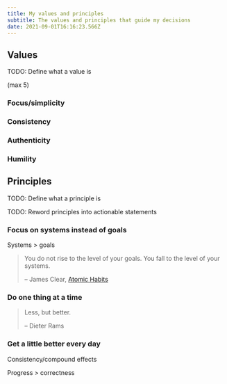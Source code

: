 ```yaml
---
title: My values and principles
subtitle: The values and principles that guide my decisions
date: 2021-09-01T16:16:23.566Z
---
```

## Values

TODO: Define what a value is

(max 5)

### Focus/simplicity

### Consistency

### Authenticity

### Humility


## Principles

TODO: Define what a principle is

TODO: Reword principles into actionable statements

### Focus on systems instead of goals

Systems > goals

> You do not rise to the level of your goals. You fall to the level of your systems.
>
> – James Clear, [Atomic Habits](https://jamesclear.com/atomic-habits)

### Do one thing at a time

> Less, but better.
>
> – Dieter Rams

### Get a little better every day

Consistency/compound effects

Progress > correctness

